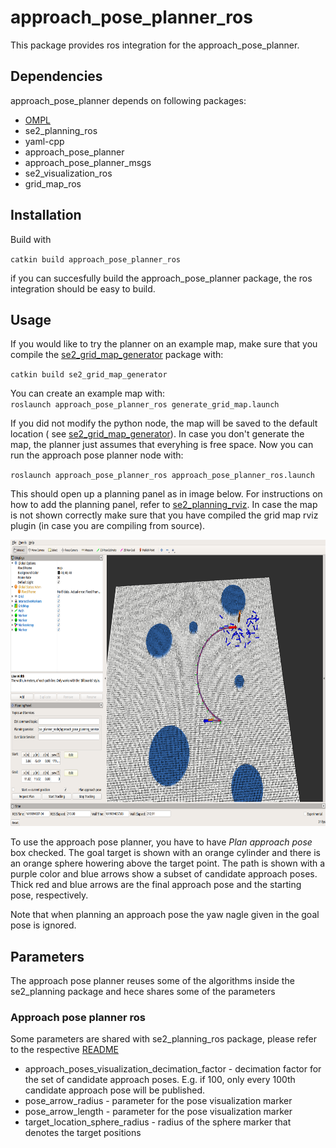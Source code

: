# approach\_pose\_planner\_ros

This package provides ros integration for the approach_pose_planner.

## Dependencies

approach_pose_planner depends on following packages:

- [OMPL](https://github.com/ompl/ompl)
- se2_planning_ros
- yaml-cpp
- approach_pose_planner
- approach_pose_planner_msgs
- se2_visualization_ros
- grid_map_ros

## Installation

Build with

`catkin build approach_pose_planner_ros`

if you can succesfully build the approach_pose_planner package, the ros integration should be easy to build.

## Usage

If you would like to try the planner on an example map, make sure that you compile
the [se2_grid_map_generator](../../se2_grid_map_generator/README.md) package with:

`catkin build se2_grid_map_generator`

You can create an example map with:  
`roslaunch approach_pose_planner_ros generate_grid_map.launch`

If you did not modify the python node, the map will be saved to the default location (
see [se2_grid_map_generator](../../se2_grid_map_generator/README.md)). In case you don't generate the map, the planner
just assumes that everyhing is free space. Now you can run the approach pose planner node with:

`roslaunch approach_pose_planner_ros approach_pose_planner_ros.launch`

This should open up a planning panel as in image below. For instructions on how to add the planning panel, refer
to [se2_planning_rviz](../../se2_planning_rviz/README.md). In case the map is not shown correctly make sure that you
have compiled the grid map rviz plugin (in case you are compiling from source).

[<img src="doc/rviz_vis.png" width="741" height="458">]()

To use the approach pose planner, you have to have *Plan approach pose* box checked. The goal target is shown with an
orange cylinder and there is an orange sphere howering above the target point. The path is shown with a purple color and
blue arrows show a subset of candidate approach poses. Thick red and blue arrows are the final approach pose and the
starting pose, respectively.

Note that when planning an approach pose the yaw nagle given in the goal pose is ignored.

## Parameters

The approach pose planner reuses some of the algorithms inside the se2_planning package and hece shares some of the
parameters

### Approach pose planner ros

Some parameters are shared with se2_planning_ros package, please refer to the
respective [README](../../se2_planning_ros/README.md)

* approach_poses_visualization_decimation_factor - decimation factor for the set of candidate approach poses. E.g. if
  100, only every 100th candidate approach pose will be published.
* pose_arrow_radius - parameter for the pose visualization marker
* pose_arrow_length - parameter for the pose visualization marker
* target_location_sphere_radius - radius of the sphere marker that denotes the target positions



